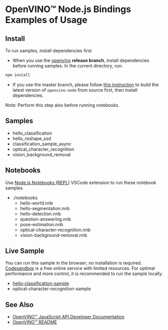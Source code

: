 # OpenVINO™ Node.js Bindings Examples of Usage

## Install

To run samples, install dependencies first

- When you use the [openvino](https://github.com/openvinotoolkit/openvino) **release branch**, install dependencies before running samples.
In the current directory, run:
```bash
npm install
```
- If you use the master branch, please follow 
[this instruction](https://github.com/openvinotoolkit/openvino/blob/master/src/bindings/js/docs/README.md#build) 
to build the latest version of `openvino-node` from source first, then install dependencies.

Note: Perform this step also before running notebooks.

## Samples

  - hello_classification
  - hello_reshape_ssd
  - classification_sample_async
  - optical_character_recognition
  - vision_background_removal

## Notebooks

Use [Node.js Notebooks (REPL)](https://marketplace.visualstudio.com/items?itemName=donjayamanne.typescript-notebook)
VSCode extension to run these notebook samples

- ./notebooks
  - hello-world.nnb
  - hello-segmentation.nnb
  - hello-detection.nnb
  - question-answering.nnb
  - pose-estimation.nnb
  - optical-character-recognition.nnb
  - vision-background-removal.nnb

## Live Sample

You can run this sample in the browser; no installation is required.
[Codesandbox](https://codesandbox.io/) is a free online service with limited resources. For optimal performance and more control,  it is recommended to run the sample locally.

- [hello-classification-sample](https://codesandbox.io/p/devbox/openvino-node-hello-classification-sample-djl893)
- optical-character-recognition-sample

## See Also

* [OpenVINO™ JavaScript API Developer Documentation](../../../src/bindings/js/docs/README.md#openvino-node-package-developer-documentation)
* [OpenVINO™ README](../../../README.md)

